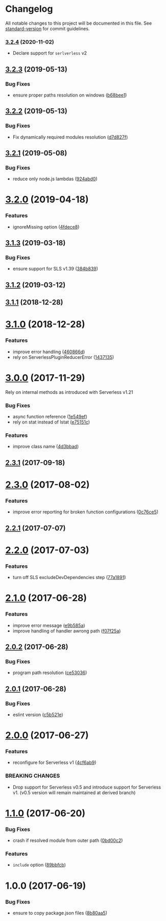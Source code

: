 # Changelog

All notable changes to this project will be documented in this file. See [standard-version](https://github.com/conventional-changelog/standard-version) for commit guidelines.

### [3.2.4](https://github.com/medikoo/serverless-plugin-reducer/compare/v3.2.3...v3.2.4) (2020-11-02)

- Declare support for `serlverless` v2

## [3.2.3](https://github.com/medikoo/serverless-plugin-reducer/compare/v3.2.2...v3.2.3) (2019-05-13)

### Bug Fixes

- ensure proper paths resolution on windows ([b68bee1](https://github.com/medikoo/serverless-plugin-reducer/commit/b68bee1))

## [3.2.2](https://github.com/medikoo/serverless-plugin-reducer/compare/v3.2.1...v3.2.2) (2019-05-13)

### Bug Fixes

- Fix dynamically required modules resolution ([d7d827f](https://github.com/medikoo/serverless-plugin-reducer/commit/d7d827f))

## [3.2.1](https://github.com/medikoo/serverless-plugin-reducer/compare/v3.2.0...v3.2.1) (2019-05-08)

### Bug Fixes

- reduce only node.js lambdas ([924abd0](https://github.com/medikoo/serverless-plugin-reducer/commit/924abd0))

# [3.2.0](https://github.com/medikoo/serverless-plugin-reducer/compare/v3.1.3...v3.2.0) (2019-04-18)

### Features

- ignoreMissing option ([4fdece8](https://github.com/medikoo/serverless-plugin-reducer/commit/4fdece8))

## [3.1.3](https://github.com/medikoo/serverless-plugin-reducer/compare/v3.1.2...v3.1.3) (2019-03-18)

### Bug Fixes

- ensure support for SLS v1.39 ([384b839](https://github.com/medikoo/serverless-plugin-reducer/commit/384b839))

## [3.1.2](https://github.com/medikoo/serverless-plugin-reducer/compare/v3.1.1...v3.1.2) (2019-03-12)

<a name="3.1.1"></a>

## [3.1.1](https://github.com/medikoo/serverless-plugin-reducer/compare/v3.1.0...v3.1.1) (2018-12-28)

<a name="3.1.0"></a>

# [3.1.0](https://github.com/medikoo/serverless-plugin-reducer/compare/v3.0.0...v3.1.0) (2018-12-28)

### Features

- improve error handling ([460866d](https://github.com/medikoo/serverless-plugin-reducer/commit/460866d))
- rely on ServerlessPluginReducerError ([1437135](https://github.com/medikoo/serverless-plugin-reducer/commit/1437135))

<a name="3.0.0"></a>

# [3.0.0](https://github.com/medikoo/serverless-plugin-reducer/compare/v2.3.1...v3.0.0) (2017-11-29)

Rely on internal methods as introduced with Serverless v1.21

### Bug Fixes

- async function reference ([1e549ef](https://github.com/medikoo/serverless-plugin-reducer/commit/1e549ef))
- rely on stat instead of lstat ([e75151c](https://github.com/medikoo/serverless-plugin-reducer/commit/e75151c))

### Features

- improve class name ([4d3bbad](https://github.com/medikoo/serverless-plugin-reducer/commit/4d3bbad))

<a name="2.3.1"></a>

## [2.3.1](https://github.com/medikoo/serverless-plugin-reducer/compare/v2.3.0...v2.3.1) (2017-09-18)

<a name="2.3.0"></a>

# [2.3.0](https://github.com/medikoo/serverless-plugin-reducer/compare/v2.2.1...v2.3.0) (2017-08-02)

### Features

- improve error reporting for broken function configurations ([0c76ce5](https://github.com/medikoo/serverless-plugin-reducer/commit/0c76ce5))

<a name="2.2.1"></a>

## [2.2.1](https://github.com/medikoo/serverless-plugin-reducer/compare/v2.2.0...v2.2.1) (2017-07-07)

<a name="2.2.0"></a>

# [2.2.0](https://github.com/medikoo/serverless-plugin-reducer/compare/v2.1.0...v2.2.0) (2017-07-03)

### Features

- turn off SLS excludeDevDependencies step ([77a1891](https://github.com/medikoo/serverless-plugin-reducer/commit/77a1891))

<a name="2.1.0"></a>

# [2.1.0](https://github.com/medikoo/serverless-plugin-reducer/compare/v2.0.2...v2.1.0) (2017-06-28)

### Features

- improve error message ([e9b585a](https://github.com/medikoo/serverless-plugin-reducer/commit/e9b585a))
- improve handling of handler awrong path ([f07f25a](https://github.com/medikoo/serverless-plugin-reducer/commit/f07f25a))

<a name="2.0.2"></a>

## [2.0.2](https://github.com/medikoo/serverless-plugin-reducer/compare/v2.0.1...v2.0.2) (2017-06-28)

### Bug Fixes

- program path resolution ([ce53036](https://github.com/medikoo/serverless-plugin-reducer/commit/ce53036))

<a name="2.0.1"></a>

## [2.0.1](https://github.com/medikoo/serverless-plugin-reducer/compare/v2.0.0...v2.0.1) (2017-06-28)

### Bug Fixes

- eslint version ([c5b521e](https://github.com/medikoo/serverless-plugin-reducer/commit/c5b521e))

<a name="2.0.0"></a>

# [2.0.0](https://github.com/medikoo/serverless-plugin-reducer/compare/v1.1.0...v2.0.0) (2017-06-27)

### Features

- reconfigure for Serverless v1 ([4cf6ab9](https://github.com/medikoo/serverless-plugin-reducer/commit/4cf6ab9))

### BREAKING CHANGES

- Drop support for Serverless v0.5 and introduce support for Serverless v1. (v0.5 version will remain maintained at derived branch)

<a name="1.1.0"></a>

# [1.1.0](https://github.com/medikoo/serverless-plugin-reducer/compare/v1.0.0...v1.1.0) (2017-06-20)

### Bug Fixes

- crash if resolved module from outer path ([0bd00c2](https://github.com/medikoo/serverless-plugin-reducer/commit/0bd00c2))

### Features

- `include` option ([89bbfcb](https://github.com/medikoo/serverless-plugin-reducer/commit/89bbfcb))

<a name="1.0.0"></a>

# 1.0.0 (2017-06-19)

### Bug Fixes

- ensure to copy package.json files ([8b80aa5](https://github.com/medikoo/serverless-plugin-reducer/commit/8b80aa5))

